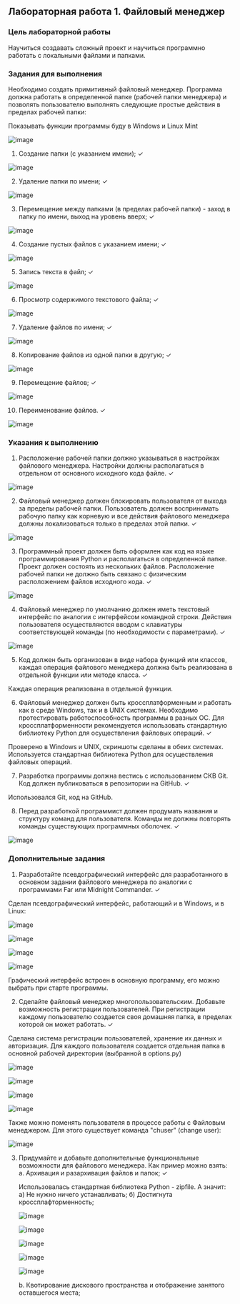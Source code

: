 ## Лабораторная работа 1. Файловый менеджер

### Цель лабораторной работы

Научиться создавать сложный проект и научиться программно работать с локальными файлами и папками.

### Задания для выполнения

Необходимо создать примитивный файловый менеджер. Программа должна работать в определенной папке (рабочей папки менеджера) и позволять пользователю выполнять следующие простые действия в пределах рабочей папки:

Показывать функции программы буду в Windows и Linux Mint

![image](https://user-images.githubusercontent.com/70547060/138304453-12812111-03f8-4342-afac-cb1a6f0efb27.png)

1.	Создание папки (с указанием имени); ✓

![image](https://user-images.githubusercontent.com/70547060/138304553-6d151511-ada5-47d7-b365-835734516696.png)

2.	Удаление папки по имени; ✓

![image](https://user-images.githubusercontent.com/70547060/138304664-870d5e78-f9aa-41a6-b0fb-74231726481f.png)

3.	Перемещение между папками (в пределах рабочей папки) - заход в папку по имени, выход на уровень вверх; ✓

![image](https://user-images.githubusercontent.com/70547060/138304945-b43caf64-b0fe-4172-9385-058b75f998fa.png)

4.	Создание пустых файлов с указанием имени; ✓

![image](https://user-images.githubusercontent.com/70547060/138305132-1d6a380b-656c-49be-b8b7-1315c096695d.png)

5.	Запись текста в файл; ✓

![image](https://user-images.githubusercontent.com/70547060/138305264-75b79fb3-8ae1-462f-827b-d4b3a41293a2.png)

6.	Просмотр содержимого текстового файла; ✓

![image](https://user-images.githubusercontent.com/70547060/138305313-22040a5e-628b-4ff3-bb18-63cd0c2ff6e1.png)

7.	Удаление файлов по имени; ✓

![image](https://user-images.githubusercontent.com/70547060/138305427-d1084146-98a5-43a3-8add-1e2fc06954ab.png)

8.	Копирование файлов из одной папки в другую; ✓

![image](https://user-images.githubusercontent.com/70547060/138305813-f3228668-a7a8-4cd6-b279-689d2b82ec08.png)

9.	Перемещение файлов; ✓

![image](https://user-images.githubusercontent.com/70547060/138306191-4b70d9fe-beba-4a82-8908-9e9333250a9d.png)

10.	Переименование файлов. ✓

![image](https://user-images.githubusercontent.com/70547060/138306372-c42a1d7f-9e8a-4d99-aa3e-31c73358ceb0.png)


### Указания к выполнению
1.	Расположение рабочей папки должно указываться в настройках файлового менеджера. Настройки должны располагаться в отдельном от основного исходного кода файле. ✓

![image](https://user-images.githubusercontent.com/70547060/138306595-07cd7df9-67d7-44bd-b30f-e7fd963f65d9.png)

2.	Файловый менеджер должен блокировать пользователя от выхода за пределы рабочей папки. Пользователь должен воспринимать рабочую папку как корневую и все действия файлового менеджера должны локализоваться только в пределах этой папки. ✓

![image](https://user-images.githubusercontent.com/70547060/138306703-eeba7228-949f-4978-baf4-316c3ebc301b.png)

3.	Программный проект должен быть оформлен как код на языке программирования Python и располагаться в определенной папке. Проект должен состоять из нескольких файлов. Расположение рабочей папки не должно быть связано с физическим расположением файлов исходного кода. ✓ 

![image](https://user-images.githubusercontent.com/70547060/138306942-f21b8b43-8de7-4f04-9744-038fc9efeba6.png)

4.	Файловый менеджер по умолчанию должен иметь текстовый интерфейс по аналогии с интерфейсом командной строки. Действия пользователя осуществляются вводом с клавиатуры соответствующей команды (по необходимости с параметрами). ✓

![image](https://user-images.githubusercontent.com/70547060/138307129-bf3861d5-69db-4d78-b928-811779cbe0ad.png)

5.	Код должен быть организован в виде набора функций или классов, каждая операция файлового менеджера должна быть реализована в отдельной функции или методе класса. ✓

Каждая операция реализована в отдельной функции.

6.	Файловый менеджер должен быть кроссплатформенным и работать как в среде Windows, так и в UNIX системах. Необходимо протестировать работоспособность программы в разных ОС. Для кроссплатформенности рекомендуется использовать стандартную библиотеку Python для осуществления файловых операций. ✓

Проверено в Windows и UNIX, скриншоты сделаны в обеих системах. Используется стандартная библиотека Python для осуществления файловых операций.

7.	Разработка программы должна вестись с использованием СКВ Git. Код должен публиковаться в репозитории на GitHub. ✓

Использовался Git, код на GitHub.

8.	Перед разработкой программист должен продумать названия и структуру команд для пользователя. Команды не должны повторять команды существующих программных оболочек. ✓

![image](https://user-images.githubusercontent.com/70547060/138307547-b663a2b6-7d55-4e52-a9d3-c089156ebea1.png)

### Дополнительные задания

1.	Разработайте псевдографический интерфейс для разработанного в основном задании файлового менеджера по аналогии с программами Far или Midnight Commander. ✓

Сделан псевдографический интерфейс, работающий и в Windows, и в Linux:

![image](https://user-images.githubusercontent.com/70547060/138307732-d4a7cdf4-cd72-4e77-9b21-af3462817b45.png)

![image](https://user-images.githubusercontent.com/70547060/138307790-b16f7686-905a-4f85-bc62-26afac2f1035.png)

![image](https://user-images.githubusercontent.com/70547060/138307848-df8a3acd-70e8-4f60-b181-6b1247e18be1.png)

![image](https://user-images.githubusercontent.com/70547060/138307970-54deb9f7-2820-456e-9b23-9ffbc9bc2239.png)

Графический интерфейс встроен в основную программу, его можно выбрать при старте программы.

2.	Сделайте файловый менеджер многопользовательским. Добавьте возможность регистрации пользователей. При регистрации каждому пользователю создается своя домашняя папка, в пределах которой он может работать. ✓

Сделана система регистрации пользователей, хранение их данных и авторизация. Для каждого пользователя создается отдельная папка в основной рабочей директории (выбранной в options.py)

![image](https://user-images.githubusercontent.com/70547060/138308182-ed349842-5cbf-4a55-b373-a6c739efd690.png)

![image](https://user-images.githubusercontent.com/70547060/138308206-42c47407-5509-4db9-ac36-1456f14e6d41.png)

![image](https://user-images.githubusercontent.com/70547060/138308257-0aee371e-522f-428d-98c7-57b3355cec21.png)

![image](https://user-images.githubusercontent.com/70547060/138308323-4a32e73a-6383-467c-b3f4-a94ac420b0bd.png)

Также можно поменять пользователя в процессе работы с Файловым менеджером. Для этого существует команда "chuser" (change user):

![image](https://user-images.githubusercontent.com/70547060/138308467-afa17e14-06c3-4768-a622-b41d72cabfed.png)

3.	Придумайте и добавьте дополнительные функциональные возможности для файлового менеджера. Как пример можно взять:
    a.	Архивация и разархивация файлов и папок; ✓

    Использовалась стандартная библиотека Python - zipfile. А значит: а) Не нужно ничего устанавливать; б) Достигнута кроссплафторменность;

    ![image](https://user-images.githubusercontent.com/70547060/138308897-fd74fb01-6590-4f61-958c-7b498d613c17.png)

    ![image](https://user-images.githubusercontent.com/70547060/138308916-b146db11-9508-41b8-a2e2-7751234bbff4.png)

    ![image](https://user-images.githubusercontent.com/70547060/138309061-9fb03db8-5291-4773-9087-b2c538b59dd4.png)

    ![image](https://user-images.githubusercontent.com/70547060/138309206-1906b0a0-c307-4ad8-89d9-a7c5e0b15413.png)

    ![image](https://user-images.githubusercontent.com/70547060/138309177-504e9797-cca5-46f9-b355-5c3e86ea6a1c.png)

    b.	Квотирование дискового пространства и отображение занятого оставшегося места;

